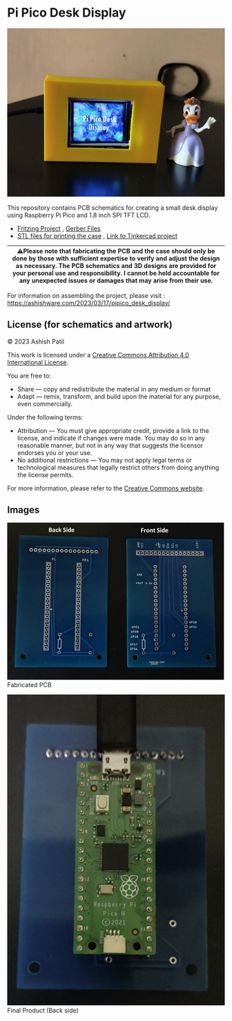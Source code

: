 # Pi Pico Desk Display
![Final Product (Front side)](images/final_product_with_case.png)

This repository contains PCB schematics for creating a small desk display using Raspberry Pi Pico and  1.8 inch  SPI TFT LCD. 

* [Fritzing Project](pi_pico_tft_display_pcb.fzz ) , [Gerber Files](gerber_files/)
* [STL files for printing the case](desk_display_case.stl) , [Link to Tinkercad project](https://www.tinkercad.com/things/2sQCRFoyv3b)




|⚠️Please note that fabricating the PCB and the case should only be done by those with sufficient expertise to verify and adjust the design as necessary. The PCB schematics and 3D designs are provided for your personal use and responsibility. I cannot be held accountable for any unexpected issues or damages that may arise from their use.|
|--------------------------------------------------|

For information on assembling the project, please visit : https://ashishware.com/2023/03/17/pipico_desk_display/
## License (for schematics and artwork)

© 2023 Ashish Patil

This work is licensed under a [Creative Commons Attribution 4.0 International License](https://creativecommons.org/licenses/by/4.0/).

You are free to:

- Share — copy and redistribute the material in any medium or format
- Adapt — remix, transform, and build upon the material
  for any purpose, even commercially.

Under the following terms:

- Attribution — You must give appropriate credit, provide a link to the license, and indicate if changes were made. You may do so in any reasonable manner, but not in any way that suggests the licensor endorses you or your use.
- No additional restrictions — You may not apply legal terms or technological measures that legally restrict others from doing anything the license permits.

For more information, please refer to the [Creative Commons website](https://creativecommons.org/licenses/by/4.0/legalcode).

## Images

![Fabricated PCB](images/fabricated_pcb.jpg)<br/>
Fabricated PCB


![Final Product (Back side)](images/back_side.jpg )<br/>
Final Product (Back side)

